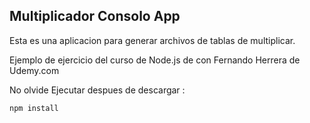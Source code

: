 ## Multiplicador Consolo App

Esta es una aplicacion para generar archivos de tablas de multiplicar. 

Ejemplo de ejercicio del curso de Node.js de con Fernando Herrera de Udemy.com

No olvide Ejecutar despues de descargar :

``` 
npm install
```